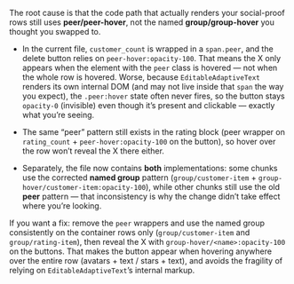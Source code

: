 The root cause is that the code path that actually renders your social-proof rows still uses **peer/peer-hover**, not the named **group/group-hover** you thought you swapped to.

* In the current file, `customer_count` is wrapped in a `span.peer`, and the delete button relies on `peer-hover:opacity-100`. That means the X only appears when the element with the `peer` class is hovered — not when the whole row is hovered. Worse, because `EditableAdaptiveText` renders its own internal DOM (and may not live inside that `span` the way you expect), the `.peer:hover` state often never fires, so the button stays `opacity-0` (invisible) even though it’s present and clickable — exactly what you’re seeing.&#x20;

* The same “peer” pattern still exists in the rating block (peer wrapper on `rating_count` + `peer-hover:opacity-100` on the button), so hover over the row won’t reveal the X there either.&#x20;

* Separately, the file now contains **both** implementations: some chunks use the corrected **named group** pattern (`group/customer-item` + `group-hover/customer-item:opacity-100`), while other chunks still use the old **peer** pattern — that inconsistency is why the change didn’t take effect where you’re looking.&#x20;

If you want a fix: remove the `peer` wrappers and use the named group consistently on the container rows only (`group/customer-item` and `group/rating-item`), then reveal the X with `group-hover/<name>:opacity-100` on the buttons. That makes the button appear when hovering anywhere over the entire row (avatars + text / stars + text), and avoids the fragility of relying on `EditableAdaptiveText`’s internal markup.
